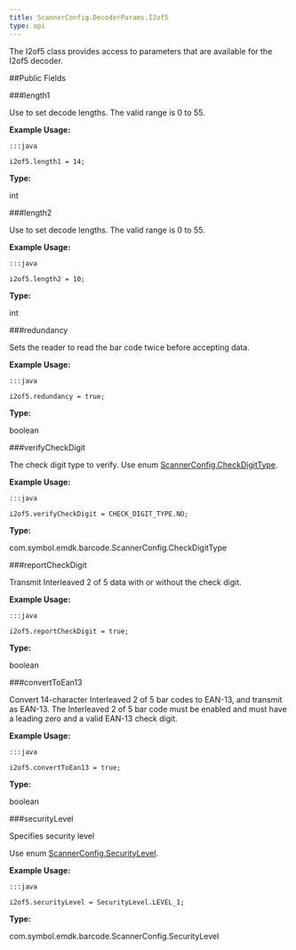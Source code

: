```yaml
---
title: ScannerConfig.DecoderParams.I2of5
type: api
---
```



The I2of5 class provides access to parameters that are available for
 the I2of5 decoder.

##Public Fields

###length1

Use to set decode lengths. The valid range is 0 to 55.
 
 

**Example Usage:**
	
	:::java
	
	i2of5.length1 = 14;
	


**Type:**

int

###length2

Use to set decode lengths. The valid range is 0 to 55.
 
 

**Example Usage:**
	
	:::java
	
	i2of5.length2 = 10;
	


**Type:**

int

###redundancy

Sets the reader to read the bar code twice before accepting data.
 
 

**Example Usage:**
	
	:::java
	
	i2of5.redundancy = true;
	


**Type:**

boolean

###verifyCheckDigit

The check digit type to verify. Use enum
 [ ScannerConfig.CheckDigitType](../ScannerConfig-CheckDigitType).
 
 

**Example Usage:**
	
	:::java
	
	i2of5.verifyCheckDigit = CHECK_DIGIT_TYPE.NO;
	


**Type:**

com.symbol.emdk.barcode.ScannerConfig.CheckDigitType

###reportCheckDigit

Transmit Interleaved 2 of 5 data with or without the check digit.
 
 

**Example Usage:**
	
	:::java
	
	i2of5.reportCheckDigit = true;
	


**Type:**

boolean

###convertToEan13

Convert 14-character Interleaved 2 of 5 bar codes to EAN-13, and
 transmit as EAN-13. The Interleaved 2 of 5 bar code must be
 enabled and must have a leading zero and a valid EAN-13 check
 digit.
 
 

**Example Usage:**
	
	:::java
	
	i2of5.convertToEan13 = true;
	


**Type:**

boolean

###securityLevel

Specifies security level
 
 Use enum [ ScannerConfig.SecurityLevel](../ScannerConfig-SecurityLevel).
 
 

**Example Usage:**
	
	:::java
	
	i2of5.securityLevel = SecurityLevel.LEVEL_1;
	


**Type:**

com.symbol.emdk.barcode.ScannerConfig.SecurityLevel

